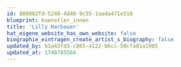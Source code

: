 ```yaml
---
id: 880882fd-5240-4d48-9c55-1aada471e510
blueprint: kuenstler_innen
title: 'Lilly Harbauer'
hat_eigene_website_has_own_website: false
biographie_eintragen_create_artist_s_biography: false
updated_by: b1a43fd3-c865-4122-b6cc-50cfa81a1985
updated_at: 1748785564
---
```

